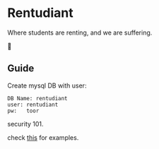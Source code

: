 # Rentudiant

Where students are renting, and we are suffering.

:handshake:

## Guide

Create mysql DB with user:
```
DB Name: rentudiant
user: rentudiant
pw:   toor
```
security 101.

check [this](./test.http) for examples.